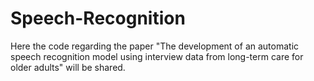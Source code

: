 # Speech-Recognition
Here the code regarding the paper "The development of an automatic speech recognition model using interview data from long-term care for older adults" will be shared.
